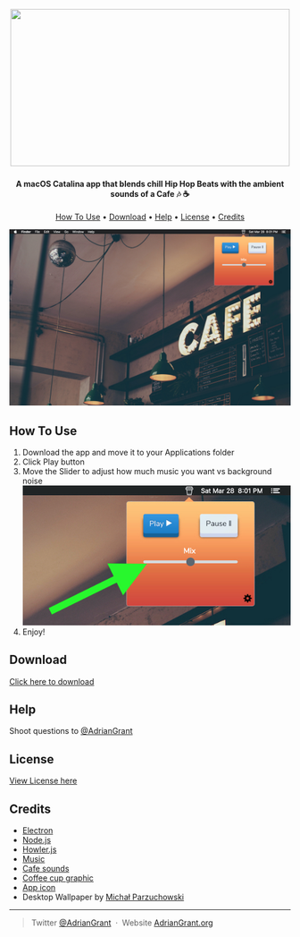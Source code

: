 <p align="center">
<a href="https://github.com/adriangrantdotorg/wfh-cafe/releases/download/v1.0.0/WFH.Cafe.dmg" target="_blank">
<img width="500" height="281" src="https://i.imgur.com/wCJDvXDl.jpg">
</a>
</p>

<h4 align="center">A macOS Catalina app that blends chill Hip Hop Beats with the ambient sounds of a Cafe  🎶 ☕️ </h4>

<p align="center">
  <a href="#how-to-use">How To Use</a> •
  <a href="#download">Download</a> •
  <a href="#help">Help</a> •
  <a href="#license">License</a> •
  <a href="#credits">Credits</a>
</p>

![screenshot](/assets/img/screenshot-small.jpg)


## How To Use
1. Download the app and move it to your Applications folder
2. Click Play button 
3. Move the Slider to adjust how much music you want vs background noise
![screenshot](/assets/img/slider.jpg)
4. Enjoy! 


## Download

[Click here to download](https://github.com/adriangrantdotorg/wfh-cafe/releases/download/v1.0.0/WFH.Cafe.dmg)

## Help

Shoot questions to [@AdrianGrant](https://twitter.com/AdrianGrant) 


## License

[View License here](LICENSE.md)

## Credits
- [Electron](http://electron.atom.io/)
- [Node.js](https://nodejs.org/)
- [Howler.js](https://howlerjs.com/)
- [Music](https://www.youtube.com/watch?v=gwDoRPcPxtc) 
- [Cafe sounds](https://www.youtube.com/watch?v=gaGrHUekGrc)   
- [Coffee cup graphic](https://www.deviantart.com/dunedhel/gallery#/d2f3sb6)
- [App icon](https://www.iconfinder.com/icons/185113/coffee_streamline_icon)
-  Desktop Wallpaper by [Michał Parzuchowski](https://unsplash.com/@mparzuchowski) 


---
> Twitter [@AdrianGrant](https://twitter.com/AdrianGrant) &nbsp;&middot;&nbsp;
> Website [AdrianGrant.org](https://AdrianGrant.org) 
